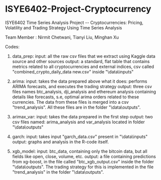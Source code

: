 # ISYE6402-Project-Cryptocurrency
ISYE6402 Time Series Analysis Project -- Cryptocurrencies: Pricing, Volatility and Trading Strategy Using Time Series Analysis

Team Member : Nirmit Chetwani, Tianyi Liu, Minghan Xu

Codes:
1. data_prep:
    input: all the raw csv files that we extract using Kaggle data source and other sources
    output: a standard, flat table that contains metrics related to all cryptocurrencies and external indices, csv called "combined_crypto_daily_data new.csv" inside "\data\inputs"

2. arima:
    input: takes the data prepared above
    what it does: performs ARIMA forecasts, and executes the trading strategy
    output: three csv files names btc_analysis, dji_analysis and ethereum analysis containing details like forecasts,
            s.e, optimal arima orders related to these currencies. The data from these files is merged into a csv "trend_analysis". All these files are in the folder "\data\outputs".

3. arimax_var:
    input: takes the data prepared in the first step
    output: two csv files named: arima_analysis and var_analysis located in folder "\data\outputs"

4. garch:
    input: takes input "garch_data.csv" present in "\data\inputs"
    output: graphs and analysis in the R-code itself.

5. xgb_model:
    input: btc_data, containing only the bitcoin data, but all fields like open, close, volume, etc.
    output: a file containing predictions from xg-boost, in the file called "btc_xgb_output.csv" inside the folder "\data\outputs". The trading strategy for this is implemented in the file "trend_analysis" in the folder "\data\outputs".
